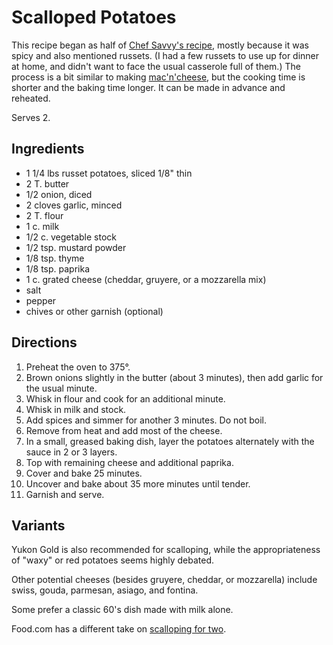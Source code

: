 # Scalloped Potatoes

This recipe began as half of [Chef Savvy's recipe](https://chefsavvy.com/scalloped-potatoes/), mostly because it was spicy and also mentioned russets.  (I had a few russets to use up for dinner at home, and didn't want to face the usual casserole full of them.)  The process is a bit similar to making [mac'n'cheese](../pasta/macncheese.md), but the cooking time is shorter and the baking time longer.  It can be made in advance and reheated.

Serves 2.

## Ingredients

* 1 1/4 lbs russet potatoes, sliced 1/8" thin
* 2 T. butter
* 1/2 onion, diced
* 2 cloves garlic, minced
* 2 T. flour
* 1 c. milk
* 1/2 c. vegetable stock
* 1/2 tsp. mustard powder
* 1/8 tsp. thyme
* 1/8 tsp. paprika
* 1 c. grated cheese (cheddar, gruyere, or a mozzarella mix)
* salt
* pepper
* chives or other garnish (optional)

## Directions

1. Preheat the oven to 375°.
2. Brown onions slightly in the butter (about 3 minutes), then add garlic for the usual minute.
3. Whisk in flour and cook for an additional minute.
4. Whisk in milk and stock.
5. Add spices and simmer for another 3 minutes.  Do not boil.
6. Remove from heat and add most of the cheese.
7. In a small, greased baking dish, layer the potatoes alternately with the sauce in 2 or 3 layers.
8. Top with remaining cheese and additional paprika.
9. Cover and bake 25 minutes.
10. Uncover and bake about 35 more minutes until tender.
11. Garnish and serve.

## Variants

Yukon Gold is also recommended for scalloping, while the appropriateness of "waxy" or red potatoes seems highly debated.

Other potential cheeses (besides gruyere, cheddar, or mozzarella) include swiss, gouda, parmesan, asiago, and fontina.

Some prefer a classic 60's dish made with milk alone.

Food.com has a different take on [scalloping for two](https://www.food.com/recipe/scalloped-potatoes-for-two-395835).

